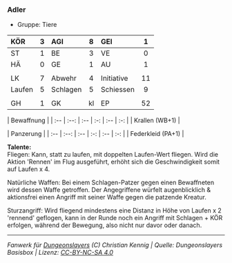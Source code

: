 ### Adler  
- Gruppe: Tiere  

| KÖR | 3 | AGI | 8 | GEI | 1 |
| :-- | :--: | :-- | :-: | :-- | :-: |
| ST | 1 | BE | 3 | VE | 0 |
| HÄ | 0 | GE | 1 | AU | 1 |
|  |  |  |  |  |  |
| LK | 7 | Abwehr | 4 | Initiative | 11 |
| Laufen | 5 | Schlagen | 5 | Schiessen | 9 |
|  |  |  |  |  |  |
| GH | 1 | GK | kl | EP | 52 |


| Bewaffnung |
| :-- | :--: | :-- | :-: | :-- | :-: |
| Krallen (WB+1) |


| Panzerung |
| :-- | :--: | :-- | :-: | :-- | :-: |
| Federkleid (PA+1) |


**Talente:**  
Fliegen: Kann, statt zu laufen, mit doppelten Laufen-Wert fliegen. Wird die Aktion 'Rennen' im Flug ausgeführt, erhöht sich die Geschwindigkeit somit auf Laufen x 4.

Natürliche Waffen: Bei einem Schlagen-Patzer gegen einen Bewaffneten wird dessen Waffe getroffen. Der Angegriffene würfelt augenblicklich & aktionsfrei einen Angriff mit seiner Waffe gegen die patzende Kreatur.

Sturzangriff: Wird fliegend mindestens eine Distanz in Höhe von Laufen x 2 'rennend' geflogen, kann in der Runde noch ein Angriff mit Schlagen + KÖR erfolgen, während der Bewegung, also nicht nur davor oder danach.





___
*Fanwerk für [Dungeonslayers](https://www.dungeonslayers.net/) (C) Christian Kennig | Quelle: Dungeonslayers Basisbox | Lizenz: [CC-BY-NC-SA 4.0](https://creativecommons.org/licenses/by-nc-sa/4.0/deed.de)*